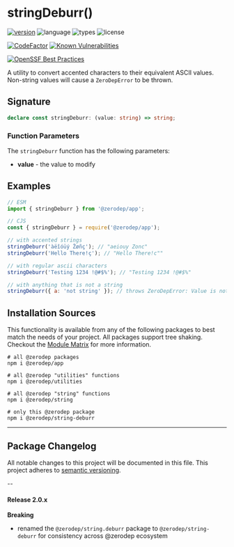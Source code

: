 # stringDeburr()

[![version](https://img.shields.io/npm/v/@zerodep/string-deburr?style=flat-square&color=blue)](https://www.npmjs.com/package/@zerodep/string-deburr)
![language](https://img.shields.io/badge/typescript-100%25-blue?style=flat-square)
![types](https://img.shields.io/badge/types-included-blue?style=flat-square)
![license](https://img.shields.io/github/license/cdepage/zerodep?color=blue&style=flat-square)

[![CodeFactor](https://www.codefactor.io/repository/github/cdepage/zerodep/badge)](https://www.codefactor.io/repository/github/cdepage/zerodep)
[![Known Vulnerabilities](https://snyk.io/test/github/cdepage/zerodep/badge.svg)](https://snyk.io/test/github/cdepage/zerodep)

[![OpenSSF Best Practices](https://www.bestpractices.dev/projects/9225/badge)](https://www.bestpractices.dev/projects/9225)

A utility to convert accented characters to their equivalent ASCII values. Non-string values will cause a `ZeroDepError` to be thrown.

## Signature

```typescript
declare const stringDeburr: (value: string) => string;
```

### Function Parameters

The `stringDeburr` function has the following parameters:

- **value** - the value to modify

## Examples

```javascript
// ESM
import { stringDeburr } from '@zerodep/app';

// CJS
const { stringDeburr } = require('@zerodep/app');
```

```javascript
// with accented strings
stringDeburr('àëîóüý Žøñç'); // "aeiouy Zonc"
stringDeburr('Hello There!ç'); // "Hello There!c""

// with regular ascii characters
stringDeburr('Testing 1234 !@#$%'); // "Testing 1234 !@#$%"

// with anything that is not a string
stringDeburr({ a: 'not string' }); // throws ZeroDepError: Value is not a string
```

## Installation Sources

This functionality is available from any of the following packages to best match the needs of your project. All packages support tree shaking. Checkout the [Module Matrix](/) for more information.

```shell
# all @zerodep packages
npm i @zerodep/app

# all @zerodep "utilities" functions
npm i @zerodep/utilities

# all @zerodep "string" functions
npm i @zerodep/string

# only this @zerodep package
npm i @zerodep/string-deburr
```

---

## Package Changelog

All notable changes to this project will be documented in this file. This project adheres to [semantic versioning](https://semver.org/spec/v2.0.0.html).

--

#### Release 2.0.x

**Breaking**

- renamed the `@zerodep/string.deburr` package to `@zerodep/string-deburr` for consistency across @zerodep ecosystem
